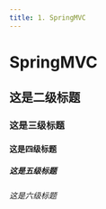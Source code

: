 ```yaml
---
title: 1. SpringMVC
---
```


# SpringMVC

## 这是二级标题

### 这是三级标题

#### 这是四级标题

##### 这是五级标题

###### 这是六级标题

